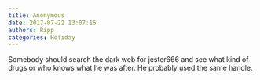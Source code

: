 ```yaml
---
title: Anonymous
date: 2017-07-22 13:07:16
authors: Ripp
categories: Holiday
---
```


 Somebody should search the dark web for jester666 and see what kind of drugs or who knows what he was after. He probably used the same handle.